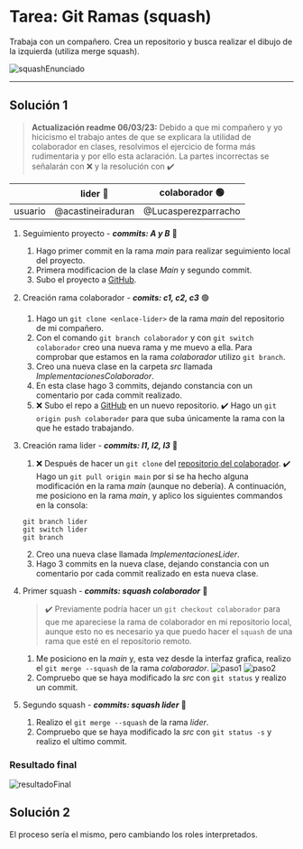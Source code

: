 # Tarea: Git Ramas (squash)
Trabaja con un compañero. Crea un repositorio y
busca realizar el dibujo de la izquierda (utiliza merge squash).

![squashEnunciado](imagenes/resulado.png)
*****
## Solución 1
> **Actualización readme 06/03/23:** Debido a que mi compañero y yo hicicismo el
> trabajo antes de que se explicara la utilidad de colaborador en clases,
> resolvimos el ejercicio de forma más rudimentaria y por ello esta aclaración.
> La partes incorrectas se señalarán con :x: y la resolución con :heavy_check_mark:

|            | lider :large_blue_circle: | colaborador :green_circle: |
|------------|---------------------------|----------------------------|
|usuario     | @acastineiraduran         | @Lucasperezparracho        |

1. Seguimiento proyecto - ***commits: A y B*** :large_blue_circle:
    1. Hago primer commit en la rama _main_ para realizar
       seguimiento local del proyecto.
    2. Primera modificacion de la clase _Main_ y segundo commit.
    3. Subo el proyecto a [GitHub](<https://github.com/acastineiraduran/ramasSquash_v2.git>).


2. Creación rama colaborador - ***comits: c1, c2, c3*** :green_circle:
    1. Hago un `git clone <enlace-lider>` de la rama _main_
       del repositorio de mi compañero.
    2. Con el comando `git branch colaborador`
       y con `git switch colaborador` creo una nueva rama y me muevo a ella.
       Para comprobar que estamos
       en la rama _colaborador_ utilizo `git branch`.
    3. Creo una nueva clase en la carpeta _src_ llamada _ImplementacionesColaborador_.
    4. En esta clase hago 3 commits, dejando constancia con un comentario por cada
       commit realizado.
    5. :x: Subo el repo a [GitHub](https://github.com/Lucasperezparracho/ramasSquash.git) en un nuevo repositorio.
       :heavy_check_mark: Hago un `git origin push colaborador` para que suba únicamente
    la rama con la que he estado trabajando.



3. Creación rama lider - ***commits: l1, l2, l3*** :large_blue_circle:
    1. :x: Después de hacer un `git clone` del [repositorio del colaborador](https://github.com/Lucasperezparracho/ramasSquash.git).
       :heavy_check_mark: Hago un `git pull origin main` por si se ha hecho alguna
        modificación en la rama _main_ (aunque no debería).
       A continuación, me posiciono en la rama _main_, y aplico los siguientes commandos en la consola:
    ```
   git branch lider
   git switch lider
   git branch
   ```
    2. Creo una nueva clase llamada _ImplementacionesLider_.
    3. Hago 3 commits en la nueva clase, dejando constancia con un comentario
       por cada commit realizado en esta nueva clase.


4. Primer squash - ***commits: squash colaborador*** :large_blue_circle:
   
    >:heavy_check_mark: Previamente podría hacer un `git checkout colaborador`
    para que me apareciese la rama de colaborador en mi repositorio local, aunque 
    esto no es necesario ya que puedo hacer el `squash` de una rama que esté en el 
    repositorio remoto.

    1. Me posiciono en la _main_ y, esta vez desde la interfaz grafica,
       realizo el
       `git merge --squash` de la rama _colaborador_.
       ![paso1](<imagenes/paso1.png>)
       ![paso2](<imagenes/paso2.png>)
    2. Compruebo que se haya modificado la _src_ con `git status`
       y realizo un commit.


5. Segundo squash - ***commits: squash lider*** :large_blue_circle:
    1. Realizo el
       `git merge --squash` de la rama _lider_.
    2. Compruebo que se haya modificado la _src_ con `git status -s`
       y realizo el ultimo commit.

### Resultado final
![resultadoFinal](imagenes/solucion.png)
## Solución 2
El proceso sería el mismo, pero cambiando los roles interpretados.